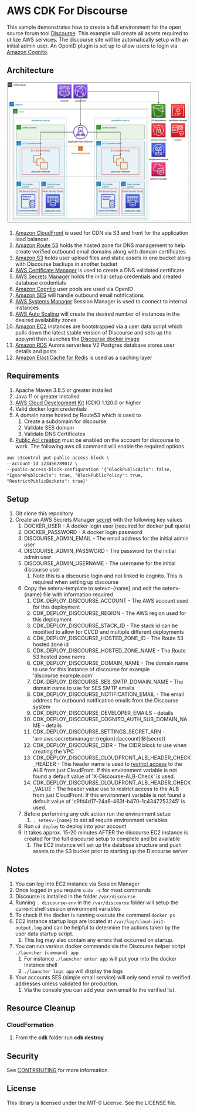 # AWS CDK For Discourse

This sample demonstrates how to create a full environment for the open source forum tool [Discourse](https://github.com/discourse/discourse). This example will
create all assets required to utilize AWS services. The discourse site will be automatically setup with an initial admin
user. An OpenID plugin is set up to allow users to login via [Amazon Cognito](https://aws.amazon.com/cognito/).

## Architecture
<img alt="Architecture" src="./images/architecture.jpeg" />

1. [Amazon CloudFront](https://aws.amazon.com/cloudfront/) is used for CDN via S3 and front for the application load balancer
2. [Amazon Route 53](https://aws.amazon.com/route53/) holds the hosted zone for DNS management to help create verified outbound email domains along with domain certificates
3. [Amazon S3](https://aws.amazon.com/route53/) holds user upload files and static assets in one bucket along with Discourse backups in another bucket
4. [AWS Certificate Manager](https://aws.amazon.com/certificate-manager/) is used to create a DNS validated certificate
5. [AWS Secrets Manager](https://aws.amazon.com/secrets-manager/) holds the initial setup credentials and created database credentials
6. [Amazon Cogntio](https://aws.amazon.com/cognito/) user pools are used via OpenID
7. [Amazon SES](https://aws.amazon.com/ses/) will handle outbound email notifications
8. [AWS Systems Manager](https://aws.amazon.com/systems-manager/) Session Manager is used to connect to internal instances
9. [AWS Auto Scaling](https://aws.amazon.com/autoscaling/) will create the desired number of instances in the desired availability zones
10. [Amazon EC2](https://aws.amazon.com/pm/ec2/) instances are bootstrapped via a user data script which pulls down the latest stable version of Discourse and sets up the app.yml then launches the [Discourse docker image](https://hub.docker.com/r/bitnami/discourse)
11. [Amazon RDS](https://aws.amazon.com/rds/) Aurora serverless V2 Postgres database stores user details and posts
12. [Amazon ElastiCache for Redis](https://aws.amazon.com/elasticache/redis/) is used as a caching layer

## Requirements
1. Apache Maven 3.8.5 or greater installed
2. Java 11 or greater installed
3. <a href="https://aws.amazon.com/cdk/">AWS Cloud Development Kit</a> (CDK) 1.120.0 or higher
4. Valid docker login credentials
5. A domain name hosted by Route53 which is used to
    1. Create a subdomain for discourse
    2. Validate SES domain
    3. Validate DNS Certificates
6. [Public Acl creation](https://docs.aws.amazon.com/AmazonS3/latest/userguide/access-control-block-public-access.html) must be enabled on the account for discourse to work. The following aws cli command will enable the required options
```commandline
aws s3control put-public-access-block \
--account-id 123456789012 \
--public-access-block-configuration '{"BlockPublicAcls": false, "IgnorePublicAcls": true, "BlockPublicPolicy": true, "RestrictPublicBuckets": true}'
```

## Setup
1. Git clone this repository
2. Create an AWS Secrets Manager [secret](https://docs.aws.amazon.com/secretsmanager/latest/userguide/create_secret.html) with the following key values
    1. DOCKER_USER - A docker login user (required for docker pull quota)
    2. DOCKER_PASSWORD - A docker login password
    3. DISCOURSE_ADMIN_EMAIL - The email address for the initial admin user
    4. DISCOURSE_ADMIN_PASSWORD - The password for the initial admin user
    5. DISCOURSE_ADMIN_USERNAME - The username for the initial discourse user
        1. Note this is a discourse login and not linked to cognito. This is required when setting up discourse
    6. Copy the setenv-template to setevn-{name} and edit the setenv-{name} file with information required
        1. CDK_DEPLOY_DISCOURSE_ACCOUNT - The AWS account used for this deployment
        2. CDK_DEPLOY_DISCOURSE_REGION - The AWS region used for this deployment
        3. CDK_DEPLOY_DISCOURSE_STACK_ID - The stack id can be modified to allow for CI/CD and multiple different deployments
        4. CDK_DEPLOY_DISCOURSE_HOSTED_ZONE_ID - The Route 53 hosted zone id
        5. CDK_DEPLOY_DISCOURSE_HOSTED_ZONE_NAME - The Route 53 hosted zone name
        6. CDK_DEPLOY_DISCOURSE_DOMAIN_NAME - The domain name to use for this instance of discourse for example 'discourse.example.com'
        7. CDK_DEPLOY_DISCOURSE_SES_SMTP_DOMAIN_NAME - The domain name to use for SES SMTP emails
        8. CDK_DEPLOY_DISCOURSE_NOTIFICATION_EMAIL - The email address for outbound notification emails from the Discourse system
        9. CDK_DEPLOY_DISCOURSE_DEVELOPER_EMAILS - details
        10. CDK_DEPLOY_DISCOURSE_COGNITO_AUTH_SUB_DOMAIN_NAME - details
        11. CDK_DEPLOY_DISCOURSE_SETTINGS_SECRET_ARN - 'arn:aws:secretsmanager:{region}:{account}:secret:{secret}
        12. CDK_DEPLOY_DISCOURSE_CIDR - The CIDR block to use when creating the VPC
        13. CDK_DEPLOY_DISCOURSE_CLOUDFRONT_ALB_HEADER_CHECK_HEADER - This header name is used to [restrict access](https://docs.aws.amazon.com/AmazonCloudFront/latest/DeveloperGuide/restrict-access-to-load-balancer.html) to the ALB from just CloudFront. If this environment variable is not found a default value of 'X-Discourse-ALB-Check' is used.
        14. CDK_DEPLOY_DISCOURSE_CLOUDFRONT_ALB_HEADER_CHECK_VALUE - The header value use to restrict access to the ALB from just CloudFront. If this environment variable is not found a default value of 'c9fd4d17-24a6-463f-b470-1c4347253245' is used.
    7. Before performing any cdk action run the environment setup
        1. `. setenv-{name}` to set all require environment variables
    8. Run `cd deploy` to deploy into your account
    9. It takes approx. 15-20 minutes AFTER the discourse EC2 instance is created for the full discourse setup to complete and be available
        1. The EC2 instance will set up the database structure and push assets to the S3 bucket prior to starting up the Discourse server

## Notes
1. You can log into EC2 instance via Session Manager
2. Once logged in you require `sudo -s` for most commands
3. Discourse is installed in the folder `/var/discourse`
4. Running `. discourse-env` in the `/var/discourse` folder will setup the current shell session environment variables
5. To check if the docker is running execute the command `docker ps`
6. EC2 instance startup logs are located at `/var/log/cloud-init-output.log` and can be helpful to determine the actions taken by the user data startup script. 
   1. This log may also contain any errors that occurred on startup.
7. You can run various docker commands via the Discourse helper script `./launcher {command} app`
    1. For instance `./launcher enter app` will put your into the docker instance shell
    2. `./launcher logs app` will display the logs
8. Your accounts SES (simple email service) will only send email to verified addresses unless validated for production.
   1. Via the console you can add your own email to the verified list.
   
## Resource Cleanup
### CloudFormation
1. From the <b>cdk</b> folder run <b>cdk destroy</b>

## Security

See [CONTRIBUTING](CONTRIBUTING.md#security-issue-notifications) for more information.

## License

This library is licensed under the MIT-0 License. See the LICENSE file.

